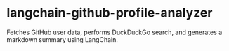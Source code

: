 # langchain-github-profile-analyzer
Fetches GitHub user data, performs DuckDuckGo search, and generates a markdown summary using LangChain.
